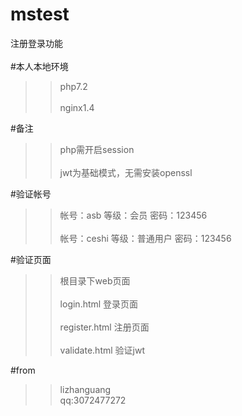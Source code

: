 # mstest
注册登录功能<br>  
#本人本地环境<br>  
>>php7.2<br>  
>>nginx1.4<br>  

#备注<br>  
>>php需开启session<br>  
>>jwt为基础模式，无需安装openssl<br>  

#验证帐号<br>  
>>帐号：asb 等级：会员 密码：123456<br>  
>>帐号：ceshi 等级：普通用户 密码：123456<br>  

#验证页面<br>
>>根目录下web页面<br>  
>>login.html 登录页面<br>  
>> register.html 注册页面<br>  
>> validate.html  验证jwt<br>  

#from<br>  
>>lizhanguang<br>   qq:3072477272
